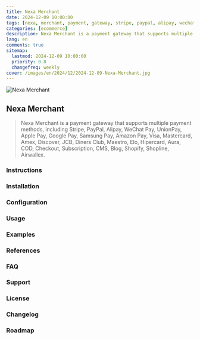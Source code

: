 ```yaml
---
title: Nexa Merchant
date: 2024-12-09 10:00:00
tags: [nexa, merchant, payment, gateway, stripe, paypal, alipay, wechatpay, unionpay, applepay, googlepay, samsungpay, amazonpay, visa, mastercard, amex, discover, jcb, dinersclub, maestro, elo, hipercard, aura, cod, checkout, subscription, cms, blog, shopify, shopline, airwallex]
categories: [ecommerce]
description: Nexa Merchant is a payment gateway that supports multiple payment methods, including Stripe, PayPal, Alipay, WeChat Pay, UnionPay, Apple Pay, Google Pay, Samsung Pay, Amazon Pay, Visa, Mastercard, Amex, Discover, JCB, Diners Club, Maestro, Elo, Hipercard, Aura, COD, Checkout, Subscription, CMS, Blog, Shopify, Shopline, Airwallex.
lang: en
comments: true
sitemap:
  lastmod: 2024-12-09 10:00:00
  priority: 0.8
  changefreq: weekly
cover: /images/en/2024/12/2024-12-09-Nexa-Merchant.jpg
---
```


![Nexa Merchant](/images/en/2024/12/2024-12-09-Nexa-Merchant.jpg)

## Nexa Merchant

> Nexa Merchant is a payment gateway that supports multiple payment methods, including Stripe, PayPal, Alipay, WeChat Pay, UnionPay, Apple Pay, Google Pay, Samsung Pay, Amazon Pay, Visa, Mastercard, Amex, Discover, JCB, Diners Club, Maestro, Elo, Hipercard, Aura, COD, Checkout, Subscription, CMS, Blog, Shopify, Shopline, Airwallex.

### Instructions

### Installation

### Configuration

### Usage

### Examples

### References

### FAQ

### Support

### License

### Changelog

### Roadmap